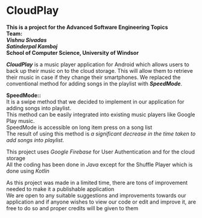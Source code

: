 # CloudPlay

<b>This is a project for the Advanced Software Engineering Topics</b>
<br/>
<b>Team:</b><br/>
<i>
<b>Vishnu Sivadas</b><br/>
<b>Satinderpal Kamboj</b>
</i><br/>
<b>School of Computer Science, University of Windsor</b>


<p><i><b>CloudPlay</b></i> is a music player application for Android which allows users to back up their music on to the cloud storage. 
This will allow them to retrieve their music in case if they change their smartphones. 
We replaced the conventional method for adding songs in the playlist with <i><b>SpeedMode</b></i>. </p>


<p>
<b>SpeedMode::</b><br/>
It is a swipe method that we decided to implement in our application for adding songs into playlist.<br/>
This method can be easily integrated into existing music players like Google Play music.<br/>
SpeedMode is accessible on long item press on a song list<br/>
The result of using this method is <i>a significant decrease in the time taken to add songs into playlist.</i><br/>
</p>

<p>
This project uses <i>Google Firebase</i> for User Authentication and for the cloud storage<br/>
All the coding has been done in <i>Java</i> except for the Shuffle Player which is done using <i>Kotlin</i><br/>
</p>

<p>
As this project was made in a limited time, there are tons of improvement needed to make it a publishable application<br/>
We are open to any suitable suggestions and improvements towards our application and if anyone wishes to view our code or edit and improve it,
are free to do so and proper credits will be given to them<br/>
</p>


